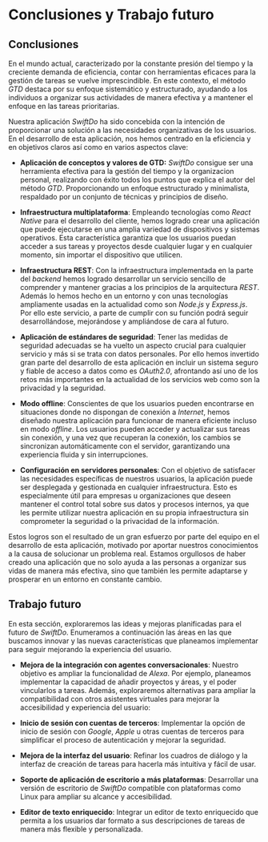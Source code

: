 # Conclusiones y Trabajo futuro

## Conclusiones

En el mundo actual, caracterizado por la constante presión del tiempo y la creciente demanda de eficiencia, contar con herramientas eficaces para la gestión de tareas se vuelve imprescindible. En este contexto, el método *GTD* destaca por su enfoque sistemático y estructurado, ayudando a los individuos a organizar sus actividades de manera efectiva y a mantener el enfoque en las tareas prioritarias.

Nuestra aplicación *SwiftDo* ha sido concebida con la intención de proporcionar una solución a las necesidades organizativas de los usuarios. En el desarrollo de esta aplicación, nos hemos centrado en la eficiencia y en objetivos claros así como en varios aspectos clave:

- **Aplicación de conceptos y valores de GTD:**  *SwiftDo* consigue ser una herramienta efectiva para la gestión del tiempo y la organizacion personal, realizando con éxito todos los puntos que explica el autor del método *GTD*. Proporcionando un enfoque estructurado y minimalista, respaldado por un conjunto de técnicas y principios de diseño.

- **Infraestructura multiplataforma**: Empleando tecnologías como *React Native* para el desarrollo del cliente, hemos logrado crear una aplicación que puede ejecutarse en una amplia variedad de dispositivos y sistemas operativos. Esta característica garantiza que los usuarios puedan acceder a sus tareas y proyectos desde cualquier lugar y en cualquier momento, sin importar el dispositivo que utilicen.

- **Infraestructura REST**: Con la infraestructura implementada en la parte del *backend* hemos logrado desarrollar un servicio sencillo de comprender y mantener gracias a los principios de la arquitectura *REST*. Además lo hemos hecho en un entorno y con unas tecnologías ampliamente usadas en la actualidad como son *Node.js* y *Express.js*. Por ello este servicio, a parte de cumplir con su función podrá seguir desarrollándose, mejorándose y ampliándose de cara al futuro.

- **Aplicación de estándares de seguridad**: Tener las medidas de seguridad adecuadas se ha vuelto un aspecto crucial para cualquier servicio y más si se trata con datos personales. Por ello hemos invertido gran parte del desarrollo de esta aplicación en incluir un sistema seguro y fiable de acceso a datos como es *OAuth2.0*, afrontando así uno de los retos más importantes en la actualidad de los servicios web como son la privacidad y la seguridad.

- **Modo offline**: Conscientes de que los usuarios pueden encontrarse en situaciones donde no dispongan de conexión a *Internet*, hemos diseñado nuestra aplicación para funcionar de manera eficiente incluso en modo *offline*. Los usuarios pueden acceder y actualizar sus tareas sin conexión, y una vez que recuperan la conexión, los cambios se sincronizan automáticamente con el servidor, garantizando una experiencia fluida y sin interrupciones.

- **Configuración en servidores personales**: Con el objetivo de satisfacer las necesidades específicas de nuestros usuarios, la aplicación puede ser desplegada y gestionada en cualquier infraestructura. Esto es especialmente útil para empresas u organizaciones que deseen mantener el control total sobre sus datos y procesos internos, ya que les permite utilizar nuestra aplicación en su propia infraestructura sin comprometer la seguridad o la privacidad de la información.

Estos logros son el resultado de un gran esfuerzo por parte del equipo en el desarrollo de esta aplicación, motivado por aportar nuestros conocimientos a la causa de solucionar un problema real. Estamos orgullosos de haber creado una aplicación que no solo ayuda a las personas a organizar sus vidas de manera más efectiva, sino que también les permite adaptarse y prosperar en un entorno en constante cambio.

## Trabajo futuro

En esta sección, exploraremos las ideas y mejoras planificadas para el futuro de *SwiftDo*. Enumeramos a continuación las áreas en las que buscamos innovar y las nuevas características que planeamos implementar para seguir mejorando la experiencia del usuario.

- **Mejora de la integración con agentes conversacionales**: Nuestro objetivo es ampliar la funcionalidad de *Alexa*. Por ejemplo, planeamos implementar la capacidad de añadir proyectos y áreas, y el poder vincularlos a tareas. Además, exploraremos alternativas para ampliar la compatibilidad con otros asistentes virtuales para mejorar la accesibilidad y experiencia del usuario:

- **Inicio de sesión con cuentas de terceros**: Implementar la opción de inicio de sesión con *Google*, *Apple* u otras cuentas de terceros para simplificar el proceso de autenticación y mejorar la seguridad.

- **Mejora de la interfaz del usuario**: Refinar los cuadros de diálogo y la interfaz de creación de tareas para hacerla más intuitiva y fácil de usar.

- **Soporte de aplicación de escritorio a más plataformas**: Desarrollar una versión de escritorio de *SwiftDo* compatible con plataformas como Linux para ampliar su alcance y accesibilidad.

- **Editor de texto enriquecido**: Integrar un editor de texto enriquecido que permita a los usuarios dar formato a sus descripciones de tareas de manera más flexible y personalizada.
